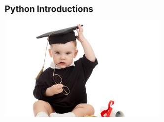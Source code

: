 
<h1>Python Introductions</h1>
<img src="https://github.com/Methodologist/PythonIntroductions/blob/master/padawan-programmer.jpg">
